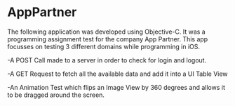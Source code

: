 # AppPartner
The following application was developed using Objective-C. It was a programming assignment test for the company App Partner. This app focusses on testing 3 different domains while programming in iOS. 

-A POST Call made to a server in order to check for login and logout.

-A GET Request to fetch all the available data and add it into a UI Table View

-An Animation Test which flips an Image View by 360 degrees and allows it to be dragged around the screen.


